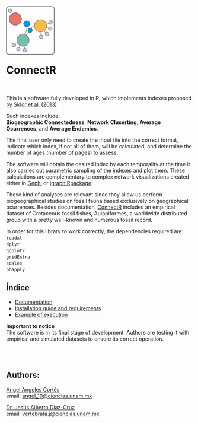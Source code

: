 
<!-- README.md is generated from README.Rmd. Please edit that file -->

<br> <img src="images\icono_connectR.png" align="left" width="130">

<br><br><br><br><br><br>

# **ConnectR** 
<br>

This is a software fully developed in R, which implements indexes
proposed by [Sidor et al. (2013)](https://doi.org/10.1073/pnas.1302323110)

Such indexes include:<br>
**Biogeographic Connectedness**, **Network Cluserting**, **Average Ocurrences**, and **Average Endemics**.

The final user only need to create the input file into the correct format, indicate
which index, if not all of them, will be calculated, and determine the number of
ages (number of pages) to assess. 

The software will obtain the desired index by each temporality at the time it also carries out 
parametric sampling of the indexes and plot them.
These calculations are complementary to complex network visualizations created either 
in [Gephi](https://gephi.org/) or [igraph Rpackage](https://igraph.org/).

These kind of analyses are relevant since they allow us perform biogeographical studies on fossil
fauna based exclusively on geographical ocurrences. Besides documentation, [ConnectR](https://github.com/ChuchoDC/ConnectR) 
includes an empirical dataset of Cretaceous fossil fishes, Aulopiformes, 
a worldwide distributed group with a pretty well-known and numerous fossil record. 


In order for this library to work correctly, the dependencies required are:<br>
`readxl`<br>
`dplyr` <br>
`ggplot2`<br>
`gridExtra`<br>
`scales`<br>
`pbapply`<br>

## Índice

- [Documentation](Documentation.md.md) 
- [Installation guide and requirements](Installation_Dependencies.md.md)
- [Example of execution]() 


**Important to notice**<br>
The software is in its final stage of development. 
Authors are testing it with empirical and simulated datasets to ensure its correct operation.   

<br><br>
## **Authors**:
[Angel Angeles Cortés](https://github.com/4ngel19)  
email:
<a href="mailto:angel_10@ciencias.unam.mx" class="email">angel_10@ciencias.unam.mx</a>

[Dr. Jesús Alberto Díaz-Cruz](https://github.com/ChuchoDC)  
email:
<a href="mailto:vertebrata.j@ciencias.unam.mx" class="email">vertebrata.j@ciencias.unam.mx</a>
